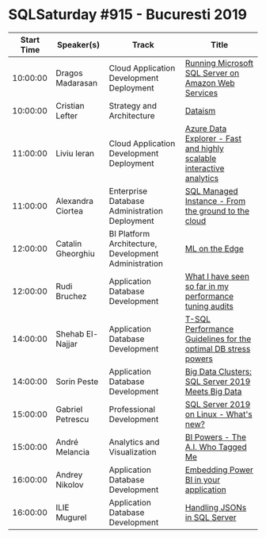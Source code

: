 # SQLSaturday #915 - Bucuresti 2019
Start Time|Speaker(s)|Track|Title
---|---|---|---
10:00:00|Dragos Madarasan|Cloud Application Development  Deployment|[Running Microsoft SQL Server on Amazon Web Services](96869.md)
10:00:00|Cristian Lefter|Strategy and Architecture|[Dataism](98967.md)
11:00:00|Liviu Ieran|Cloud Application Development  Deployment|[Azure Data Explorer - Fast and highly scalable interactive analytics](95167.md)
11:00:00|Alexandra Ciortea|Enterprise Database Administration  Deployment|[SQL Managed Instance - From the ground to the cloud](96886.md)
12:00:00|Catalin Gheorghiu|BI Platform Architecture, Development  Administration|[ML on the Edge](96741.md)
12:00:00|Rudi Bruchez|Application  Database Development|[What I have seen so far in my performance tuning audits](96752.md)
14:00:00|Shehab El-Najjar|Application  Database Development|[T-SQL Performance Guidelines for the optimal DB stress powers](94550.md)
14:00:00|Sorin Peste|Application  Database Development|[Big Data Clusters: SQL Server 2019 Meets Big Data](96748.md)
15:00:00|Gabriel Petrescu|Professional Development|[SQL Server 2019 on Linux - What's new?](96773.md)
15:00:00|André Melancia|Analytics and Visualization|[BI Powers - The A.I. Who Tagged Me](96816.md)
16:00:00|Andrey Nikolov|Application  Database Development|[Embedding Power BI in your application](94561.md)
16:00:00|ILIE Mugurel|Application  Database Development|[Handling JSONs in SQL Server](95109.md)
